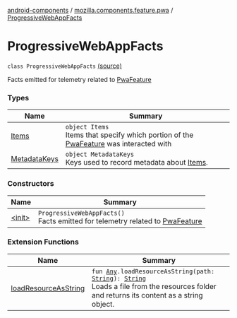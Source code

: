 [android-components](../../index.md) / [mozilla.components.feature.pwa](../index.md) / [ProgressiveWebAppFacts](./index.md)

# ProgressiveWebAppFacts

`class ProgressiveWebAppFacts` [(source)](https://github.com/mozilla-mobile/android-components/blob/master/components/feature/pwa/src/main/java/mozilla/components/feature/pwa/ProgressiveWebAppFacts.kt#L16)

Facts emitted for telemetry related to [PwaFeature](#)

### Types

| Name | Summary |
|---|---|
| [Items](-items/index.md) | `object Items`<br>Items that specify which portion of the [PwaFeature](#) was interacted with |
| [MetadataKeys](-metadata-keys/index.md) | `object MetadataKeys`<br>Keys used to record metadata about [Items](-items/index.md). |

### Constructors

| Name | Summary |
|---|---|
| [&lt;init&gt;](-init-.md) | `ProgressiveWebAppFacts()`<br>Facts emitted for telemetry related to [PwaFeature](#) |

### Extension Functions

| Name | Summary |
|---|---|
| [loadResourceAsString](../../mozilla.components.support.test.file/kotlin.-any/load-resource-as-string.md) | `fun `[`Any`](https://kotlinlang.org/api/latest/jvm/stdlib/kotlin/-any/index.html)`.loadResourceAsString(path: `[`String`](https://kotlinlang.org/api/latest/jvm/stdlib/kotlin/-string/index.html)`): `[`String`](https://kotlinlang.org/api/latest/jvm/stdlib/kotlin/-string/index.html)<br>Loads a file from the resources folder and returns its content as a string object. |
